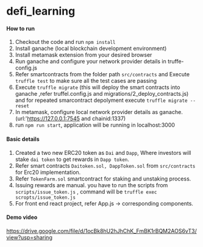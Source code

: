 # defi_learning

#### How to run 
1. Checkout the code and run `npm install`
1. Install ganache (local blockchain development environment)
1. Install metamask extension from your desired browser
1. Run ganache and configure your network provider details in truffe-config.js
1. Refer smartcontracts from the folder path `src/contracts` and Execute `truffle test` to make sure all the test cases are passing
1. Execute `truffle migrate` (this will deploy the smart contracts into ganache ,refer truffel.config.js and migrations/2_deploy_contracts.js) 
   and for repeated smarcontract depolyment execute `truffle migrate --reset`
1. In metamask, configure local network provider details as ganache.(url:'https://127.0.0.1:7545 and chainid:1337)
1. run `npm run start`, application will be running in localhost:3000

#### Basic details
1. Created a two new ERC20 token as `Dai` and `Dapp`, Where investors will stake `dai token` to get rewards in `Dapp token`.
1. Refer smart contracts `Daitoken.sol, DappToken.sol` from `src/contracts` for Erc20 implementation.
1. Refer `TokenFarm.sol` smartcontract for staking and unstaking process.
1. Issuing rewards are manual. you have to run the scripts from `scripts/issue_token.js` , command will be `truffle exec scropts/issue_token.js`
1. For front end react project, refer App.js -> corresponding components.


#### Demo video
https://drive.google.com/file/d/1ocBk8hU2hJhChK_FmBK1rBQM2AOS6vT3/view?usp=sharing
